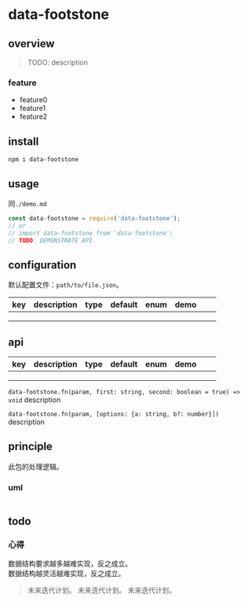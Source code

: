 # data-footstone

## overview

> TODO: description

### feature

- feature0
- feature1
- feature2

## install

`npm i data-footstone`

## usage

同`./demo.md`

```js
const data-footstone = require('data-footstone');
// or
// import data-footstone from 'data-footstone';
// TODO: DEMONSTRATE API
```

## configuration

默认配置文件：`path/to/file.json`。

<!-- prettier-ignore-start -->
|key|description|type|default|enum|demo|||
|-|-|-|-|-|-|-|-|
|||||||||
|||||||||
|||||||||
<!-- prettier-ignore-end -->

## api

<!-- prettier-ignore-start -->
|key|description|type|default|enum|demo|||
|-|-|-|-|-|-|-|-|
|||||||||
|||||||||
|||||||||
<!-- prettier-ignore-end -->

`data-footstone.fn(param, first: string, second: boolean = true) => void`
description

`data-footstone.fn(param, [options: {a: string, b?: number}])`
description

## principle

此包的处理逻辑。

### uml

```

```

## todo

### 心得

数据结构要求越多越难实现，反之成立。  
数据结构越灵活越难实现，反之成立。

> 未来迭代计划。
> 未来迭代计划。
> 未来迭代计划。
